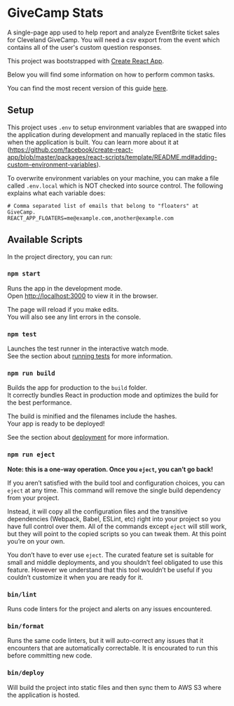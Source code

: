 # GiveCamp Stats

A single-page app used to help report and analyze EventBrite ticket sales for
Cleveland GiveCamp. You will need a csv export from the event which contains all
of the user's custom question responses.

This project was bootstrapped with
[Create React App](https://github.com/facebookincubator/create-react-app).

Below you will find some information on how to perform common tasks.

You can find the most recent version of this guide
[here](https://github.com/facebookincubator/create-react-app/blob/master/packages/react-scripts/template/README.md).

## Setup

This project uses `.env` to setup environment variables that are swapped into
the application during development and manually replaced in the static files
when the application is built. You can learn more about it at
(https://github.com/facebook/create-react-app/blob/master/packages/react-scripts/template/README.md#adding-custom-environment-variables).

To overwrite environment variables on your machine, you can make a file called
`.env.local` which is NOT checked into source control. The following explains
what each variable does:

```
# Comma separated list of emails that belong to "floaters" at GiveCamp.
REACT_APP_FLOATERS=me@example.com,another@example.com
```

## Available Scripts

In the project directory, you can run:

### `npm start`

Runs the app in the development mode.<br> Open
[http://localhost:3000](http://localhost:3000) to view it in the browser.

The page will reload if you make edits.<br> You will also see any lint errors in
the console.

### `npm test`

Launches the test runner in the interactive watch mode.<br> See the section
about [running tests](#running-tests) for more information.

### `npm run build`

Builds the app for production to the `build` folder.<br> It correctly bundles
React in production mode and optimizes the build for the best performance.

The build is minified and the filenames include the hashes.<br> Your app is
ready to be deployed!

See the section about [deployment](#deployment) for more information.

### `npm run eject`

**Note: this is a one-way operation. Once you `eject`, you can’t go back!**

If you aren’t satisfied with the build tool and configuration choices, you can
`eject` at any time. This command will remove the single build dependency from
your project.

Instead, it will copy all the configuration files and the transitive
dependencies (Webpack, Babel, ESLint, etc) right into your project so you have
full control over them. All of the commands except `eject` will still work, but
they will point to the copied scripts so you can tweak them. At this point
you’re on your own.

You don’t have to ever use `eject`. The curated feature set is suitable for
small and middle deployments, and you shouldn’t feel obligated to use this
feature. However we understand that this tool wouldn’t be useful if you couldn’t
customize it when you are ready for it.

### `bin/lint`

Runs code linters for the project and alerts on any issues encountered.

### `bin/format`

Runs the same code linters, but it will auto-correct any issues that it
encounters that are automatically correctable. It is encourated to run this
before committing new code.

### `bin/deploy`

Will build the project into static files and then sync them to AWS S3 where the
application is hosted.
